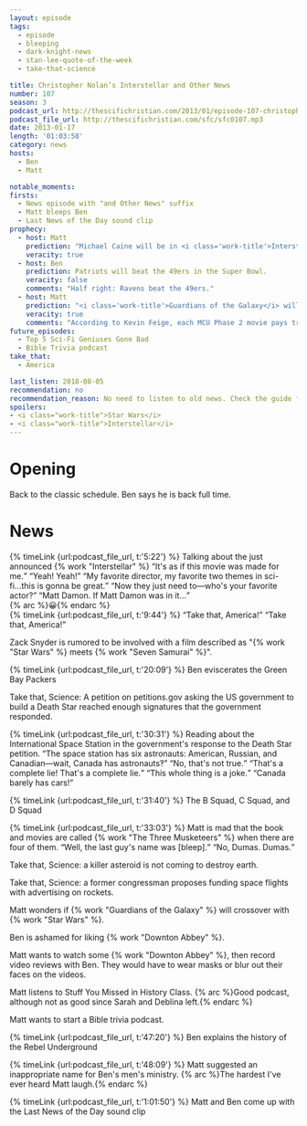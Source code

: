 ```yaml
---
layout: episode
tags:
  - episode
  - bleeping
  - dark-knight-news
  - stan-lee-quote-of-the-week
  - take-that-science

title: Christopher Nolan’s Interstellar and Other News
number: 107
season: 3
podcast_url: http://thescifichristian.com/2013/01/episode-107-christopher-nolans-interstellar-and-other-news/
podcast_file_url: http://thescifichristian.com/sfc/sfc0107.mp3
date: 2013-01-17
length: '01:03:58'
category: news
hosts:
  - Ben
  - Matt

notable_moments:
firsts:
  - News episode with "and Other News" suffix
  - Matt bleeps Ben
  - Last News of the Day sound clip
prophecy:
  - host: Matt
    prediction: "Michael Caine will be in <i class='work-title'>Interstellar</i>"
    veracity: true
  - host: Ben
    prediction: Patriots will beat the 49ers in the Super Bowl.
    veracity: false
    comments: "Half right: Ravens beat the 49ers."
  - host: Matt
    prediction: "<i class='work-title'>Guardians of the Galaxy</i> will have a <i class='work-title'>Star Wars</i> easter egg."
    veracity: true
    comments: "According to Kevin Feige, each MCU Phase 2 movie pays tribute to <i class='work-title'>Star Wars</i> by having a character lose an arm (like Anakin and Luke lost hands)."
future_episodes:
  - Top 5 Sci-Fi Geniuses Gone Bad
  - Bible Trivia podcast
take_that:
  - America

last_listen: 2018-08-05
recommendation: no
recommendation_reason: No need to listen to old news. Check the guide for what's interesting in hindsight.
spoilers: 
- <i class="work-title">Star Wars</i>
- <i class="work-title">Interstellar</i>
---
```

# Opening
Back to the classic schedule. Ben says he is back full time. 



# News
<div class="quote">
  {% timeLink {url:podcast_file_url, t:'5:22'} %}
  <span class="quote-context is-size-6">Talking about the just announced {% work "Interstellar" %}</span>
  <q class="matt">It's as if this movie was made for me.</q>
  <q class="ben">Yeah! Yeah!</q>
  <q class="matt">My favorite director, my favorite two themes in sci-fi...this is gonna be great.</q>
  <q class="ben">Now they just need to—who's your favorite actor?</q>
  <q class="matt">Matt Damon. If Matt Damon was in it...</q>
</div>
{% arc %}😀{% endarc %}

<div class="quote">
  {% timeLink {url:podcast_file_url, t:'9:44'} %}
  <q class="matt">Take that, America!</q>
  <q class="ben">Take that, America!</q>
</div>

Zack Snyder is rumored to be involved with a film described as "{% work "Star Wars" %} meets {% work "Seven Samurai" %}".

{% timeLink {url:podcast_file_url, t:'20:09'} %} Ben eviscerates the Green Bay Packers

Take that, Science: A petition on petitions.gov asking the US government to build a Death Star reached enough signatures that the government responded.

<div class="quote">
  {% timeLink {url:podcast_file_url, t:'30:31'} %}
  <span class="quote-context is-size-6">Reading about the International Space Station in the government's response to the Death Star petition.</span>
  <q class="ben">The space station has six astronauts: American, Russian, and Canadian—wait, Canada has astronauts‽</q>
  <q class="matt">No, that's not true.</q>
  <q class="ben">That's a complete lie! That's a complete lie.</q>
  <q class="matt">This whole thing is a joke.</q>
  <q class="ben">Canada barely has cars!</q>
</div>

{% timeLink {url:podcast_file_url, t:'31:40'} %} The B Squad, C Squad, and D Squad

<div class="quote">
  {% timeLink {url:podcast_file_url, t:'33:03'} %}
  <span class="quote-context is-size-6">Matt is mad that the book and movies are called {% work "The Three Musketeers" %} when there are four of them.</span>
  <q class="ben">Well, the last guy's name was [bleep].</q>
  <q class="matt">No, Dumas. Dumas.</q>
</div>

Take that, Science: a killer asteroid is not coming to destroy earth.

Take that, Science: a former congressman proposes funding space flights with advertising on rockets.

Matt wonders if {% work "Guardians of the Galaxy" %} will crossover with {% work "Star Wars" %}.

Ben is ashamed for liking {% work "Downton Abbey" %}. 

Matt wants to watch some {% work "Downton Abbey" %}, then record video reviews with Ben. They would have to wear masks or blur out their faces on the videos. 

Matt listens to Stuff You Missed in History Class. {% arc %}Good podcast, although not as good since Sarah and Deblina left.{% endarc %}

Matt wants to start a Bible trivia podcast. 

{% timeLink {url:podcast_file_url, t:'47:20'} %} Ben explains the history of the Rebel Underground

{% timeLink {url:podcast_file_url, t:'48:09'} %} Matt suggested an inappropriate name for Ben's men's ministry. {% arc %}The hardest I've ever heard Matt laugh.{% endarc %}

{% timeLink {url:podcast_file_url, t:'1:01:50'} %} Matt and Ben come up with the Last News of the Day sound clip